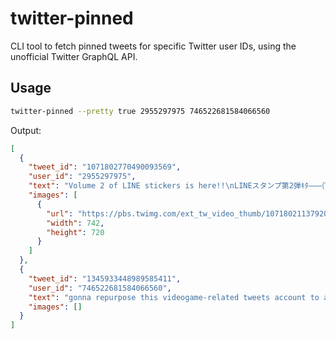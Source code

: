 # twitter-pinned

CLI tool to fetch pinned tweets for specific Twitter user IDs, using the
unofficial Twitter GraphQL API.

## Usage

```sh
twitter-pinned --pretty true 2955297975 746522681584066560
```

Output:

```json
[
  {
    "tweet_id": "1071802770490093569",
    "user_id": "2955297975",
    "text": "Volume 2 of LINE stickers is here!!\nLINEスタンプ第2弾ｷﾀ―――(ﾟ∀ﾟ)―――― !!\n\nhttps://t.co/mSeSEUh1Or https://t.co/o77tYzGyPl",
    "images": [
      {
        "url": "https://pbs.twimg.com/ext_tw_video_thumb/1071802113792065536/pu/img/s-I1vi0je3RMrYmk.jpg",
        "width": 742,
        "height": 720
      }
    ]
  },
  {
    "tweet_id": "1345933448989585411",
    "user_id": "746522681584066560",
    "text": "gonna repurpose this videogame-related tweets account to a general purpose \"tweets that I think are too mundane for me to post on main because I have way too many followers\" account",
    "images": []
  }
]
```

